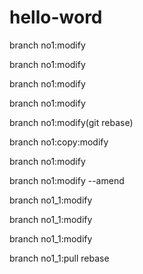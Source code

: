 # hello-word
branch no1:modify

branch no1:modify

branch no1:modify

branch no1:modify

branch no1:modify(git rebase)

branch no1:copy:modify

branch no1:modify

branch no1:modify --amend

branch no1_1:modify

branch no1_1:modify

branch no1_1:modify

branch no1_1:pull rebase